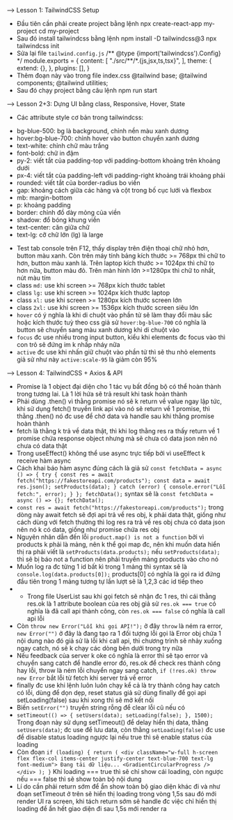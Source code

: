 --> Lesson 1: TailwindCSS Setup

- Đầu tiên cần phải create project bằng lệnh
  npx create-react-app my-project
  cd my-project
- Sau đó install tailwindcss bằng lệnh
  npm install -D tailwindcss@3
  npx tailwindcss init
- Sửa lại file `tailwind.config.js`
  /** @type {import('tailwindcss').Config} \*/
  module.exports = {
  content: [
  "./src/**/\*.{js,jsx,ts,tsx}",
  ],
  theme: {
  extend: {},
  },
  plugins: [],
  }
- Thêm đoạn này vào trong file index.css
  @tailwind base;
  @tailwind components;
  @tailwind utilities;
- Sau đó chạy project bằng câu lệnh
  npm run start

--> Lesson 2+3: Dựng UI bằng class, Responsive, Hover, State

- Các attribute style cơ bản trong tailwindcss:

* bg-blue-500: bg là background, chỉnh nền màu xanh dương
* hover:bg-blue-700: chỉnh hover vào button chuyển xanh dương
* text-white: chỉnh chữ màu trắng
* font-bold: chữ in đậm
* py-2: viết tắt của padding-top với padding-bottom khoảng trên khoảng dưới
* px-4: viết tắt của padding-left với padding-right khoảng trái khoảng phải
* rounded: viết tắt của border-radius bo viền
* gap: khoảng cách giữa các hàng và cột trong bố cục lưới và flexbox
* mb: margin-bottom
* p: khoảng padding
* border: chỉnh đồ dày mỏng của viền
* shadow: đổ bóng khung viền
* text-center: căn giữa chữ
* text-lg: cỡ chữ lớn (lg) là large

- Test tab console trên F12, thấy display trên điện thoại chữ nhỏ hơn, button màu xanh. Còn trên máy tính bảng kích thước >= 768px thì chữ to hơn, button màu xanh lá. Trên laptop kích thước >= 1024px thì chữ to hơn nữa, button màu đỏ. Trên màn hình lớn >=1280px thì chữ to nhất, nút màu tím
- class `md:` use khi screen >= 768px kích thước tablet
- class `lg:` use khi screen >= 1024px kích thước laptop
- class `xl:` use khi screen >= 1280px kích thước screen lớn
- class `2xl:` use khi screen >= 1536px kích thước screen siêu lớn
- `hover` có ý nghĩa là khi di chuột vào phần tử sẽ làm thay đổi màu sắc hoặc kích thước tuỳ theo css giả sử `hover:bg-blue-700` có nghĩa là button sẽ chuyển sang màu xanh dương khi di chuột vào
- `focus` đc use nhiều trong input button, kiểu khi elements đc focus vào thì con trỏ sẽ đứng im k nhấp nháy nữa
- `active` đc use khi nhấn giữ chuột vào phần tử thì sẽ thu nhỏ elements giả sử như này `active:scale-95` là giảm còn 95%

--> Lesson 4: TailwindCSS + Axios & API

- Promise là 1 object đại diện cho 1 tác vụ bất đồng bộ có thể hoàn thành trong tương lai. Là 1 lời hứa sẽ trả result khi task hoàn thành
- Phải dùng .then() vì thằng promise nó sẽ k return về value ngay lập tức, khi sử dụng fetch() truyền link api vào nó sẽ return về 1 promise, thì thằng .then() nó đc use để chờ data và handle sau khi thằng promise hoàn thành
- fetch là thằng k trả về data thật, thì khi log thằng res ra thấy return về 1 promise chứa response object nhưng mà sẽ chưa có data json nên nó chưa có data thật
- Trong useEffect() không thể use async trực tiếp bởi vì useEffect k receive hàm async
- Cách khai báo hàm async đúng cách là giả sử
  `const fetchData = async () => {
    try {
      const res = await fetch("https://fakestoreapi.com/products");
      const data = await res.json();
      setProducts(data);
    } catch (error) {
      console.error("Lỗi fetch:", error);
    }
  };
  fetchData();`
  syntax sẽ là
  `const fetchData = async () => {};
fetchData();`
- `const res = await fetch("https://fakestoreapi.com/products");` trong dòng này await fetch sẽ đợi api trả về res obj, k phải data thật, giống như cách dùng với fetch thường thì log res ra trả về res obj chưa có data json nên nó k có data, giống như promise chứa res obj
- Nguyên nhân dẫn đến lỗi `product.map() is not a function` bởi vì products k phải là mảng, nên k thể gọi map đc, nên khi muốn data hiển thị ra phải viết là `setProducts(data.products);` nếu `setProducts(data);` thì sẽ bị báo not a function nên phải truyền mảng products vào cho nó
- Muốn log ra đc từng 1 id bất kì trong 1 mảng thì syntax sẽ là `console.log(data.products[0]);` products[0] có nghĩa là gọi ra id đứng đầu tiên trong 1 mảng tương tự lần lượt sẽ là 1,2,3 các id tiếp theo
- - Trong file UserList sau khi gọi fetch sẽ nhận đc 1 res, thì cái thằng res.ok là 1 attribute boolean của res obj giả sử `res.ok === true` có nghĩa là đã call api thành công, còn `res.ok === false` có nghĩa là call api lỗi
- Còn `throw new Error("Lỗi khi gọi API!");` ở đây `throw` là ném ra error, `new Error("")` ở đây là đang tạo ra 1 đối tượng lỗi gọi là Error obj chứa 1 nội dung nào đó giả sử là lỗi khi call api, thì chương trình sẽ nhảy xuống ngay catch, nó sẽ k chạy các dòng bên dưới trong try nữa
- Nếu feedback của server k oke có nghĩa là error thì sẽ tạo error và chuyển sang catch để handle error đó, res.ok để check res thành công hay lỗi, throw là ném lỗi chuyển ngay sang catch, `if (!res.ok) throw new Error` bắt lỗi từ fetch khi server trả về error
- finally đc use khi lệnh luôn luôn chạy kể cả là try thành công hay catch có lỗi, dùng để dọn dẹp, reset status giả sử dùng finally để gọi api setLoading(false) sau khi xong thì sẽ mở kết nối
- Biến `setError("")` truyền string rỗng để clear lỗi cũ nếu có
- `setTimeout(() => {
          setUsers(data);
          setLoading(false);
        }, 1500);`
  Trong đoạn này sử dụng setTimeout() để delay hiển thị data, thằng `setUsers(data)`; đc use để lưu data, còn thằng `setLoading(false)` đc use để disable status loading ngược lại nếu true thì sẽ enable status của loading
- Còn đoạn `if (loading) {
    return (
      <div className="w-full h-screen flex flex-col items-center justify-center text-blue-700 text-lg font-medium">
        Đang tải dữ liệu... <GradientCircularProgress />
      </div>
    );
  }`
  Khi loading === true thì sẽ chỉ show cái loading, còn ngược nếu === false thì sẽ show toàn bộ nội dung
- Lí do cần phải return sớm để ẩn show toàn bộ giao diện khác đi và như đoạn setTimeout ở trên sẽ hiển thị loading trong vòng 1,5s sau đó mới render UI ra screen, khi tách return sớm sẽ handle đc việc chỉ hiển thị loading để ẩn hết giao diện đi sau 1,5s mới render ra
